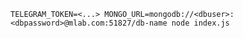 `TELEGRAM_TOKEN=<...> MONGO_URL=mongodb://<dbuser>:<dbpassword>@mlab.com:51827/db-name node index.js`
